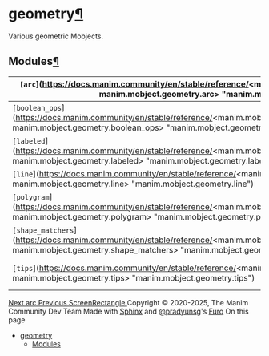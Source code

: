 # geometry[¶](https://docs.manim.community/en/stable/reference/<#module-manim.mobject.geometry> "Link to this heading")
Various geometric Mobjects.
## Modules[¶](https://docs.manim.community/en/stable/reference/<#modules> "Link to this heading")
`[arc`](https://docs.manim.community/en/stable/reference/<manim.mobject.geometry.arc.html#module-manim.mobject.geometry.arc> "manim.mobject.geometry.arc") | Mobjects that are curved.  
---|---  
`[boolean_ops`](https://docs.manim.community/en/stable/reference/<manim.mobject.geometry.boolean_ops.html#module-manim.mobject.geometry.boolean_ops> "manim.mobject.geometry.boolean_ops") | Boolean operations for two-dimensional mobjects.  
`[labeled`](https://docs.manim.community/en/stable/reference/<manim.mobject.geometry.labeled.html#module-manim.mobject.geometry.labeled> "manim.mobject.geometry.labeled") | Mobjects that inherit from lines and contain a label along the length.  
`[line`](https://docs.manim.community/en/stable/reference/<manim.mobject.geometry.line.html#module-manim.mobject.geometry.line> "manim.mobject.geometry.line") | Mobjects that are lines or variations of them.  
`[polygram`](https://docs.manim.community/en/stable/reference/<manim.mobject.geometry.polygram.html#module-manim.mobject.geometry.polygram> "manim.mobject.geometry.polygram") | Mobjects that are simple geometric shapes.  
`[shape_matchers`](https://docs.manim.community/en/stable/reference/<manim.mobject.geometry.shape_matchers.html#module-manim.mobject.geometry.shape_matchers> "manim.mobject.geometry.shape_matchers") | Mobjects used to mark and annotate other mobjects.  
`[tips`](https://docs.manim.community/en/stable/reference/<manim.mobject.geometry.tips.html#module-manim.mobject.geometry.tips> "manim.mobject.geometry.tips") | A collection of tip mobjects for use with `[TipableVMobject`](https://docs.manim.community/en/stable/reference/<manim.mobject.geometry.arc.TipableVMobject.html#manim.mobject.geometry.arc.TipableVMobject> "manim.mobject.geometry.arc.TipableVMobject").  
[ Next arc ](https://docs.manim.community/en/stable/reference/<manim.mobject.geometry.arc.html>) [ Previous ScreenRectangle ](https://docs.manim.community/en/stable/reference/<manim.mobject.frame.ScreenRectangle.html>)
Copyright © 2020-2025, The Manim Community Dev Team 
Made with [Sphinx](https://docs.manim.community/en/stable/reference/<https:/www.sphinx-doc.org/>) and [@pradyunsg](https://docs.manim.community/en/stable/reference/<https:/pradyunsg.me>)'s [Furo](https://docs.manim.community/en/stable/reference/<https:/github.com/pradyunsg/furo>)
On this page 
  * [geometry](https://docs.manim.community/en/stable/reference/<#>)
    * [Modules](https://docs.manim.community/en/stable/reference/<#modules>)


